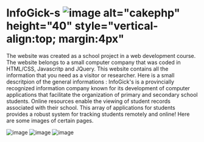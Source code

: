 # InfoGick-s ![image](https://github.com/YasserManouzi/InfoGick-s/assets/79117423/d9e8c35b-25cf-43d3-9edc-ef4b6518c8ea) alt="cakephp" height="40" style="vertical-align:top; margin:4px"



The website was created as a school project in a web development course. The website belongs to a small computer company that was coded in HTML/CSS, Javascritp and JQuery. This website contains all the information that you need as a visitor or researcher.
Here is a small descritpion of the general informations :
InfoGick's is a provincially recognized information company known for its development of computer applications that facilitate the organization of primary and secondary school students. Online resources enable the viewing of student records associated with their school. This array of applications for students provides a robust system for tracking students remotely and online!
Here are some images of certain pages.

![image](https://github.com/YasserManouzi/InfoGick-s/assets/79117423/13bbab02-e2dc-440d-aad4-2557608da40f)
![image](https://github.com/YasserManouzi/InfoGick-s/assets/79117423/faa3fc5d-88b9-4d02-956e-2a96a1e1e16b)
![image](https://github.com/YasserManouzi/InfoGick-s/assets/79117423/1b61f146-390f-4d72-91e8-bb4e52332ae8)



